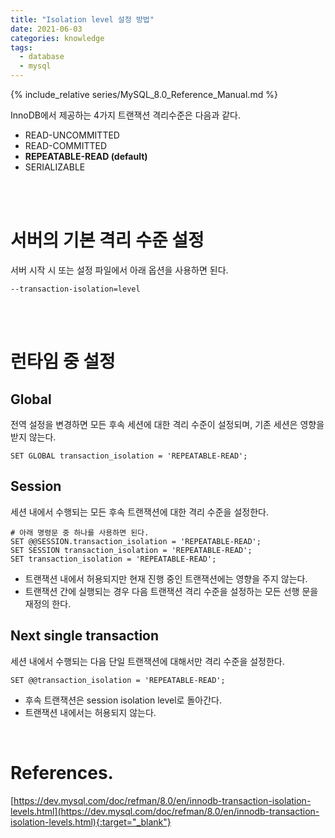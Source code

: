 ```yaml
---
title: "Isolation level 설정 방법"
date: 2021-06-03
categories: knowledge
tags:
  - database
  - mysql
---
```


{% include_relative series/MySQL_8.0_Reference_Manual.md %}

InnoDB에서 제공하는 4가지 트랜잭션 격리수준은 다음과 같다.
- READ-UNCOMMITTED
- READ-COMMITTED
- **REPEATABLE-READ (default)**
- SERIALIZABLE

<br>
<br>

# 서버의 기본 격리 수준 설정
서버 시작 시 또는 설정 파일에서 아래 옵션을 사용하면 된다.
```
--transaction-isolation=level
```

<br>
<br>

# 런타임 중 설정

## Global
전역 설정을 변경하면 모든 후속 세션에 대한 격리 수준이 설정되며, 기존 세션은 영향을 받지 않는다.
```
SET GLOBAL transaction_isolation = 'REPEATABLE-READ';
```

## Session
세션 내에서 수행되는 모든 후속 트랜잭션에 대한 격리 수준을 설정한다.
```
# 아래 명령문 중 하나를 사용하면 된다.
SET @@SESSION.transaction_isolation = 'REPEATABLE-READ';
SET SESSION transaction_isolation = 'REPEATABLE-READ';
SET transaction_isolation = 'REPEATABLE-READ';
```
- 트랜잭션 내에서 허용되지만 현재 진행 중인 트랜잭션에는 영향을 주지 않는다.  
- 트랜잭션 간에 실행되는 경우 다음 트랜잭션 격리 수준을 설정하는 모든 선행 문을 재정의 한다.  

## Next single transaction
세션 내에서 수행되는 다음 단일 트랜잭션에 대해서만 격리 수준을 설정한다.
```
SET @@transaction_isolation = 'REPEATABLE-READ';
```
- 후속 트랜잭션은 session isolation level로 돌아간다.
- 트랜잭션 내에서는 허용되지 않는다.

<br>

# References.

[https://dev.mysql.com/doc/refman/8.0/en/innodb-transaction-isolation-levels.html](https://dev.mysql.com/doc/refman/8.0/en/innodb-transaction-isolation-levels.html){:target="_blank"}<br>